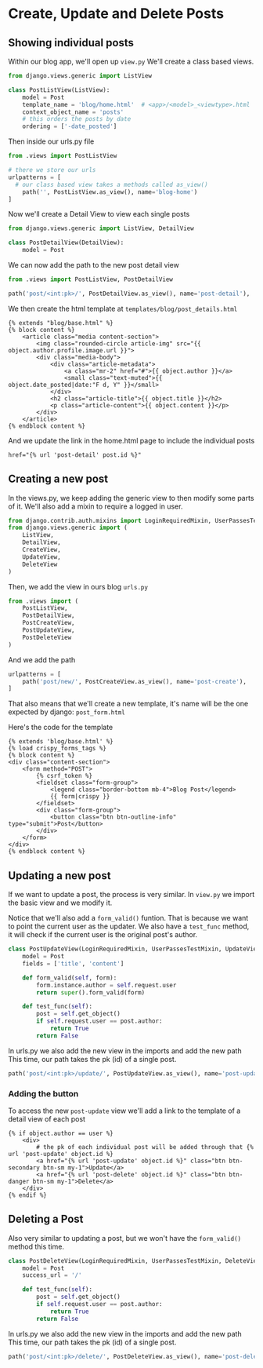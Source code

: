 # Create, Update and Delete Posts

## Showing individual posts

Within our blog app, we'll open up `view.py`
We'll create a class based views.

```py
from django.views.generic import ListView

class PostListView(ListView):
    model = Post
    template_name = 'blog/home.html'  # <app>/<model>_<viewtype>.html
    context_object_name = 'posts'
    # this orders the posts by date
    ordering = ['-date_posted']
```

Then inside our urls.py file

```py
from .views import PostListView

# there we store our urls
urlpatterns = [
  # our class based view takes a methods called as_view()
    path('', PostListView.as_view(), name='blog-home')
]
```

Now we'll create a Detail View to view each single posts

```py
from django.views.generic import ListView, DetailView

class PostDetailView(DetailView):
    model = Post
```

We can now add the path to the new post detail view

```py
from .views import PostListView, PostDetailView

path('post/<int:pk>/', PostDetailView.as_view(), name='post-detail'),
```

We then create the html template at `templates/blog/post_details.html`

```django
{% extends "blog/base.html" %}
{% block content %}
    <article class="media content-section">
        <img class="rounded-circle article-img" src="{{ object.author.profile.image.url }}">
        <div class="media-body">
            <div class="article-metadata">
                <a class="mr-2" href="#">{{ object.author }}</a>
                <small class="text-muted">{{ object.date_posted|date:"F d, Y" }}</small>
            </div>
            <h2 class="article-title">{{ object.title }}</h2>
            <p class="article-content">{{ object.content }}</p>
        </div>
    </article>
{% endblock content %}
```

And we update the link in the home.html page to include the individual posts

`href="{% url 'post-detail' post.id %}"`

## Creating a new post

In the views.py, we keep adding the generic view to then modify some parts of it.
We'll also add a mixin to require a logged in user.

```py
from django.contrib.auth.mixins import LoginRequiredMixin, UserPassesTestMixin
from django.views.generic import (
    ListView,
    DetailView,
    CreateView,
    UpdateView,
    DeleteView
)
```

Then, we add the view in ours blog `urls.py`

```py
from .views import (
    PostListView,
    PostDetailView,
    PostCreateView,
    PostUpdateView,
    PostDeleteView
)
```

And we add the path

```py
urlpatterns = [
    path('post/new/', PostCreateView.as_view(), name='post-create'),
]
```

That also means that we'll create a new template, it's name will be the one expected by django: `post_form.html`

Here's the code for the template

```django
{% extends 'blog/base.html' %}
{% load crispy_forms_tags %}
{% block content %}
<div class="content-section">
    <form method="POST">
        {% csrf_token %}
        <fieldset class="form-group">
            <legend class="border-bottom mb-4">Blog Post</legend>
            {{ form|crispy }}
        </fieldset>
        <div class="form-group">
            <button class="btn btn-outline-info" type="submit">Post</button>
        </div>
    </form>
</div>
{% endblock content %}
```

## Updating a new post

If we want to update a post, the process is very similar.
In `view.py` we import the basic view and we modify it.

Notice that we'll also add a `form_valid()` funtion.
That is because we want to point the current user as the updater.
We also have a `test_func` method, it will check if the current user
is the original post's author.

```py
class PostUpdateView(LoginRequiredMixin, UserPassesTestMixin, UpdateView):
    model = Post
    fields = ['title', 'content']

    def form_valid(self, form):
        form.instance.author = self.request.user
        return super().form_valid(form)

    def test_func(self):
        post = self.get_object()
        if self.request.user == post.author:
            return True
        return False
```

In urls.py we also add the new view in the imports and add the new path
This time, our path takes the pk (id) of a single post.

```py
path('post/<int:pk>/update/', PostUpdateView.as_view(), name='post-update'),
```

### Adding the button

To access the new `post-update` view we'll add a link to the template of a detail view of each post

```django
{% if object.author == user %}
    <div>
        # the pk of each individual post will be added through that {% url 'post-update' object.id %}
        <a href="{% url 'post-update' object.id %}" class="btn btn-secondary btn-sm my-1">Update</a>
        <a href="{% url 'post-delete' object.id %}" class="btn btn-danger btn-sm my-1">Delete</a>
    </div>
{% endif %}
```

## Deleting a Post

Also very similar to updating a post, but we won't have the `form_valid()` method this time.

```py
class PostDeleteView(LoginRequiredMixin, UserPassesTestMixin, DeleteView):
    model = Post
    success_url = '/'

    def test_func(self):
        post = self.get_object()
        if self.request.user == post.author:
            return True
        return False
```

In urls.py we also add the new view in the imports and add the new path
This time, our path takes the pk (id) of a single post.

```py
path('post/<int:pk>/delete/', PostDeleteView.as_view(), name='post-delete'),
```
